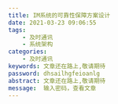 ```yaml
---
title: IM系统的可靠性保障方案设计
date: 2021-03-23 09:06:55
tags:
	- 及时通讯
	- 系统架构
categories:
    - 及时通讯
keywords: 文章还在路上,敬请期待
password: dhsailhgfeioanlg
abstract: 文章还在路上,敬请期待
message:  输入密码，查看文章
---
```


